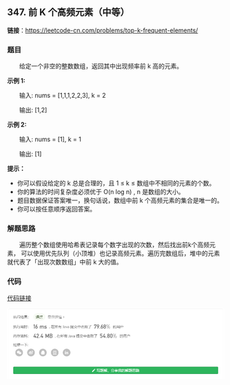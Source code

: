 ## 347. 前 K 个高频元素（中等）

**链接**：https://leetcode-cn.com/problems/top-k-frequent-elements/

### 题目

&emsp;&emsp;给定一个非空的整数数组，返回其中出现频率前 k 高的元素。

**示例 1:**

&emsp;&emsp;输入: nums = [1,1,1,2,2,3], k = 2

&emsp;&emsp;输出: [1,2]

**示例 2:**

&emsp;&emsp;输入: nums = [1], k = 1

&emsp;&emsp;输出: [1]
 

**提示：**

* 你可以假设给定的 k 总是合理的，且 1 ≤ k ≤ 数组中不相同的元素的个数。
* 你的算法的时间复杂度必须优于 O(n log n) , n 是数组的大小。
* 题目数据保证答案唯一，换句话说，数组中前 k 个高频元素的集合是唯一的。
* 你可以按任意顺序返回答案。


### 解题思路

&emsp;&emsp;遍历整个数组使用哈希表记录每个数字出现的次数，然后找出前k个高频元素，
可以使用优先队列（小顶堆）也记录高频元素。遍历完数组后，堆中的元素就代表了「出现次数数组」中前 k 大的值。

### 代码

[代码链接](Solution.java)

![提交记录](347.png)
